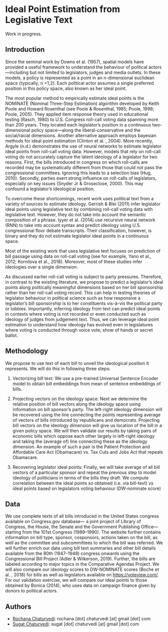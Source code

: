# Ideal Point Estimation from Legislative Text

Work in progress. 

## Introduction
Since the seminal work by Downs et al. (1957), spatial models have provided a useful framework to understand the behaviour of political actors—including but not limited to legislators, judges and media outlets. In these models, a policy is represented as a point in an n-dimensional euclidean space (typically, n =1,2). Each political actor assumes a single preferred position in this policy space, also known as her ideal point.

The most popular method to empirically estimate ideal points is the NOMINATE (Nominal Three-Step Estimation) algorithm developed by Keith Poole and Howard Rosenthal (see Poole & Rosenthal, 1985; Poole, 1998; Poole, 2005). They applied item response theory used in educational testing (Rasch, 1980) to U.S. Congress roll-call voting data spanning more than 200 years. They located each legislator’s position in a continuous two-dimensional policy space—along the liberal-conservative and the social/racial dimensions. Another alternative approach employs bayesian methods for ideal point estimation (Clinton et al. , 2004). More recently, Argyle (n.d.) demonstrates the use of neural networks to estimate legislator ideal points from roll-call voting data. However, models that rely on roll-call voting do not accurately capture the latent ideology of a legislator for two reasons. First, the bills introduced in congress on which roll-calls are recorded may be systematically different from those that could not pass the congressional committees. Ignoring this leads to a selection bias (Hug, 2010). Secondly, parties exert strong influence on roll-calls of legislators, especially on key issues (Snyder Jr & Groseclose, 2000). This may confound a legislator’s ideological position.

To overcome these shortcomings, recent work uses political text from a variety of sources to estimate ideology. Gerrish & Blei (2011) infer legislator ideal points using legislative text by combining roll-call voting data with legislative text. However, they do not take into account the semantic composition of a phrase. Iyyer et al. (2014) use recursive neural network (RNN) to take into account syntax and predict ideology using U.S. congressional floor debate transcripts. Their classification, however, is binary and they do not estimate legislator ideal points in a continuous space.

Most of the existing work that uses legislative text focuses on prediction of bill passage using data on roll-call voting (see for example, Yano et al., 2012; Kornilova et al., 2018). Moreover, most of these studies infer ideologies over a single dimension.

As discussed earlier roll-call voting is subject to party pressures. Therefore, in contrast to the existing literature, we propose to predict a legislator’s ideal points along politically meaningful dimensions based on her bill sponsorship rather than her roll-call voting record. This can help in testing theories of legislator behaviour in political science such as how responsive a legislator’s bill sponsorship is to her constituents vis-à-vis the political party or lobbies. Importantly, inferring ideology from text can predict ideal points in contexts where voting is not recorded or even conducted such as ideology of judges from judgement text. Thus, we can leverage ideal point estimation to understand how ideology has evolved even in legislatures where voting is conducted through voice vote, show of hands or secret ballot.

## Methodology
We propose to use text of each bill to unveil the ideological position it represents. We will do this in following three steps:

1. Vectorizing bill text: We use a pre-trained Universal Sentence Encoder model to obtain bill embeddings from mean of sentence embeddings of bills.

2. Projecting vectors on the ideology space: Next we determine the relative position of bill vectors along the ideology space using information on bill sponsor’s party. The left-right ideology dimension will be recovered using the line connecting the points representing average of vectors of bills introduced by republicans and democrats. Projecting bill vectors on the ideology dimension will give us location of the bill in a given policy space. We will then validate our results by taking pairs of economic bills which oppose each other largely in left-right ideology and taking the (average of) line connecting these as the ideology dimension. An example of such a pair is the Patient Protection and Affordable Care Act (Obamacare) vs. Tax Cuts and Jobs Act that repeals Obamacare.

3. Recovering legislator ideal points: Finally, we will take average of all bill vectors of a particular sponsor and repeat the previous step to model ideology of politicians in terms of the bills they draft. We compute correlation between the ideal points so obtained (i.e. via bill-text) vs ideal points based on legislators voting behaviour (DW-nominate score)

## Data
We use complete texts of all bills introduced in the United States congress available on Congress.gov database— a joint project of Library of Congress, the House, the Senate and the Government Publishing Office—starting from the 101st Congress (1989–1990). The website further contains information on bill type, sponsor, cosponsors, actions taken on the bill, as well as the committee and subcommittees to which the bill was referred. We will further enrich our data using bill text summaries and other bill details available from the 80th (1947–1948) congress onwards using the Congressional Bill Project (Adler & Wilkerson, 2019). Further, the bills are labeled according to major topics in the Comparative Agendas Project. We will also compare our ideology scores to DW-NOMINATE scores (Boche et al. , 2018) for bills as well as legislators available on https://voteview.com/. For our validation exercise, we will compare our ideal points to those obtained by Bonica (2014), who uses data on campaign finance given by donors to political actors.


## Authors
* [Rochana Chaturvedi](https://twitter.com/rochanac?lang=en): rochana [dot] chaturvedi [at] gmail [dot] com
* [Sugat Chaturvedi](https://sites.google.com/view/sugatchaturvedi/home): sugat [dot] chaturvedi [at] gmail [dot] com
